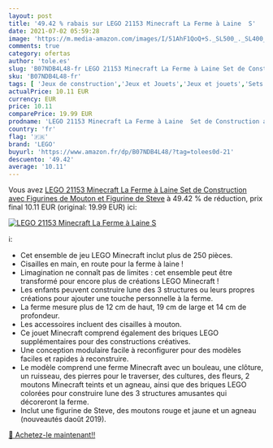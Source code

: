 ```yaml
---
layout: post
title: '49.42 % rabais sur LEGO 21153 Minecraft La Ferme à Laine  S'
date: 2021-07-02 05:59:28
image: 'https://m.media-amazon.com/images/I/51AhF1QoQ+S._SL500_._SL400_.jpg'
comments: true
category: ofertas
author: 'tole.es'
slug: 'B07NDB4L48-fr LEGO 21153 Minecraft La Ferme à Laine Set de Construction...'
sku: 'B07NDB4L48-fr'
tags: [ 'Jeux de construction','Jeux et Jouets','Jeux et jouets','Sets de jeux de construction','lego', ]
actualPrice: 10.11 EUR
currency: EUR
price: 10.11
comparePrice: 19.99 EUR
prodname: 'LEGO 21153 Minecraft La Ferme à Laine  Set de Construction avec Figurines de Mouton et Figurine de Steve'
country: 'fr'
flag: '🇫🇷'
brand: 'LEGO'
buyurl: 'https://www.amazon.fr/dp/B07NDB4L48/?tag=tolees0d-21'
descuento: '49.42'
average: '10.11'
---
```


Vous avez [LEGO 21153 Minecraft La Ferme à Laine  Set de Construction avec Figurines de Mouton et Figurine de Steve](https://www.amazon.fr/dp/B07NDB4L48/?tag=tolees0d-21)  à  49.42 % de réduction, prix final  10.11 EUR (original: 19.99 EUR) ici:

[![LEGO 21153 Minecraft La Ferme à Laine  S](https://m.media-amazon.com/images/I/51AhF1QoQ+S._SL500_._SL400_.jpg)](https://www.amazon.fr/dp/B07NDB4L48/?tag=tolees0d-21)

ℹ️:

- Cet ensemble de jeu LEGO Minecraft inclut plus de 250 pièces.
- Cisailles en main, en route pour la ferme à laine !
- Limagination ne connaît pas de limites : cet ensemble peut être transformé pour encore plus de créations LEGO Minecraft !
- Les enfants peuvent construire lune des 3 structures ou leurs propres créations pour ajouter une touche personnelle à la ferme.
- La ferme mesure plus de 12 cm de haut, 19 cm de large et 14 cm de profondeur.
- Les accessoires incluent des cisailles à mouton.
- Ce jouet Minecraft comprend également des briques LEGO supplémentaires pour des constructions créatives.
- Une conception modulaire facile à reconfigurer pour des modèles faciles et rapides à reconstruire.
- Le modèle comprend une ferme Minecraft avec un bouleau, une clôture, un ruisseau, des pierres pour le traverser, des cultures, des fleurs, 2 moutons Minecraft teints et un agneau, ainsi que des briques LEGO colorées pour construire lune des 3 structures amusantes qui décoreront la ferme.
- Inclut une figurine de Steve, des moutons rouge et jaune et un agneau (nouveautés daoût 2019).

[🛒 Achetez-le maintenant!!](https://www.amazon.fr/dp/B07NDB4L48/?tag=tolees0d-21)
